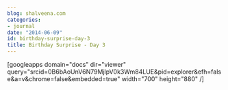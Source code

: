 ```yaml
---
blog: shalveena.com
categories:
- journal
date: "2014-06-09"
id: birthday-surprise-day-3
title: Birthday Surprise - Day 3
---
```


\[googleapps domain="docs" dir="viewer" query="srcid=0B6bAoUnV6N79MjlpV0k3Wm84LUE&pid=explorer&efh=false&a=v&chrome=false&embedded=true" width="700" height="880" /\]
